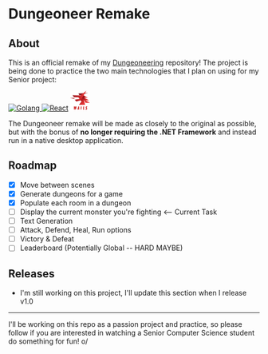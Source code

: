 # Dungeoneer Remake

## About

This is an official remake of my [Dungeoneering](https://github.com/eef-g/Dungeoneer) repository! The project is being done to practice the two main technologies that I plan on using for my Senior project:
<p>
  <a href="https://go.dev/" target ="_blank"> <img src="https://img.icons8.com/color/48/000000/golang.png" alt="Golang" width="40" height="40"/> </a>
  <a href="https://react.dev/" target="_blank"> <img src="https://upload.wikimedia.org/wikipedia/commons/a/a7/React-icon.svg" alt="React" width="40" height="40"/></a>
  <a href="https://wails.io/" target="_blank"> <img src="https://raw.githubusercontent.com/wailsapp/wails/master/assets/images/logo-universal.png" alt="Wails" width="40" height="40"/></a>
</p>
<p>
  The Dungeoneer remake will be made as closely to the original as possible, but with the bonus of <b>no longer requiring the .NET Framework</b> and instead run in a native desktop application.
</p>

## Roadmap
- [x] Move between scenes
- [x] Generate dungeons for a game
- [x] Populate each room in a dungeon
- [ ] Display the current monster you're fighting <-- Current Task
- [ ] Text Generation
- [ ] Attack, Defend, Heal, Run options
- [ ] Victory & Defeat
- [ ] Leaderboard (Potentially Global -- HARD MAYBE)

## Releases
* I'm still working on this project, I'll update this section when I release v1.0

<hr/>
I'll be working on this repo as a passion project and practice, so please follow if you are interested in watching a Senior Computer Science student do something for fun! o/
